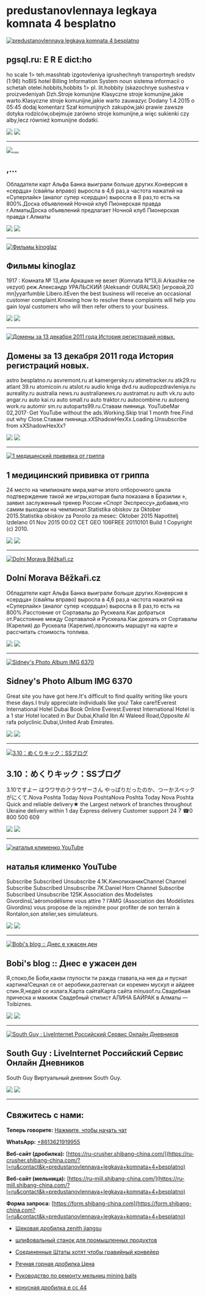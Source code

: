 # predustanovlennaya legkaya komnata 4 besplatno

<a href="https://swt.shibang-china.com/?l=ru&img&k=predustanovlennaya+legkaya+komnata+4+besplatno" target="_blank">![predustanovlennaya legkaya komnata 4 besplatno](http://static.shibang-china.com/all-800x300/879.jpg)</a>

## pgsql.ru: E R E dict:ho
ho scale 1> teh.masshtab izgotovleniya igrushechnyh transportnyh sredstv (1:96) hoBIS hotel Billing Information System noun sistema informacii o schetah otelei.hobbits,hobbits 1> pl. lit.hobbity (skazochnye sushestva v proizvedeniyah Dzh.Stroje komunijne Klasyczne stroje komunijne,jakie warto.Klasyczne stroje komunijne,jakie warto zauwazyc Dodany 1.4.2015 o 05:45 dodaj komentarz Szał komunijnych zakupów,jaki prawie zawsze dotyka rodziców,obejmuje zarówno stroje komunijne,a więc sukienki czy alby,lecz również komunijne dodatki.


<a href="https://whatsapp.shibangsoft.com/WhatsApp.php" target="_blank" title="WhatsApp">![](http://static.shibang-china.com/icon/whatsapp.png)</a> <a href="https://swt.shibang-china.com/?l=ru&icon&k=predustanovlennaya+legkaya+komnata+4+besplatno" target="_blank">![](http://static.shibang-china.com/icon/chat-ru.png)</a>

---

<a href="https://swt.shibang-china.com/?l=ru&img&k=predustanovlennaya+legkaya+komnata+4+besplatno" target="_blank">![,…](http://static.shibang-china.com/all-800x300/1049.jpg)</a>

## ,…
Обладатели карт Альфа Банка выиграли больше других.Конверсия в «сердца» (свайпы вправо) выросла в 4,6 раз,а частота нажатий на «Суперлайк» (аналог супер «сердца») выросла в 8 раз,то есть на 800%.Доска объявлений Ночной клуб Пионерская правда г.АлматыДоска объявлений предлагает Ночной клуб Пионерская правда г.Алматы


<a href="https://whatsapp.shibangsoft.com/WhatsApp.php" target="_blank" title="WhatsApp">![](http://static.shibang-china.com/icon/whatsapp.png)</a> <a href="https://swt.shibang-china.com/?l=ru&icon&k=predustanovlennaya+legkaya+komnata+4+besplatno" target="_blank">![](http://static.shibang-china.com/icon/chat-ru.png)</a>

---

<a href="https://swt.shibang-china.com/?l=ru&img&k=predustanovlennaya+legkaya+komnata+4+besplatno" target="_blank">![Фильмы kinoglaz](http://static.shibang-china.com/all-800x300/78.jpg)</a>

## Фильмы kinoglaz
1917 : Комната № 13,или Аркашке не везет (Komnata N°13,ili Arkashke ne vezyot) реж.Александр УРАЛЬСКИЙ (Aleksandr OURALSKI) [игровой,20 mn]yyarfumble Libero.itEven the best business will receive an occasional customer complaint.Knowing how to resolve these complaints will help you gain loyal customers who will then refer others to your business.


<a href="https://whatsapp.shibangsoft.com/WhatsApp.php" target="_blank" title="WhatsApp">![](http://static.shibang-china.com/icon/whatsapp.png)</a> <a href="https://swt.shibang-china.com/?l=ru&icon&k=predustanovlennaya+legkaya+komnata+4+besplatno" target="_blank">![](http://static.shibang-china.com/icon/chat-ru.png)</a>

---

<a href="https://swt.shibang-china.com/?l=ru&img&k=predustanovlennaya+legkaya+komnata+4+besplatno" target="_blank">![Домены за 13 декабря 2011 года История регистраций новых.](http://static.shibang-china.com/all-800x300/667.jpg)</a>

## Домены за 13 декабря 2011 года История регистраций новых.
astro besplatno.ru asvremont.ru at kamergersky.ru atimetracker.ru atk29.ru atlant 39.ru atomicoin.ru atslot.ru audio kniga dvd.ru audiopozdravleniya.ru aureality.ru australia news.ru australianews.ru austramat.ru auth vk.ru auto angar.ru auto kai.ru auto small.ru auto traktor.ru autocombine.ru autoeng work.ru automir sm.ru autoparts99.ru.Ставам пияница. YouTubeMar 02,2017· Get YouTube without the ads.Working.Skip trial 1 month free.Find out why Close.Ставам пияница.xXShadowHexXx.Loading.Unsubscribe from xXShadowHexXx?


<a href="https://whatsapp.shibangsoft.com/WhatsApp.php" target="_blank" title="WhatsApp">![](http://static.shibang-china.com/icon/whatsapp.png)</a> <a href="https://swt.shibang-china.com/?l=ru&icon&k=predustanovlennaya+legkaya+komnata+4+besplatno" target="_blank">![](http://static.shibang-china.com/icon/chat-ru.png)</a>

---

<a href="https://swt.shibang-china.com/?l=ru&img&k=predustanovlennaya+legkaya+komnata+4+besplatno" target="_blank">![1 медицинский прививка от гриппа](http://static.shibang-china.com/all-800x300/1505.jpg)</a>

## 1 медицинский прививка от гриппа
24 место на чемпионате мира,матчи этого отборочного цикла подтверждение такой же игры,которая была показана в Бразилии », заявил заслуженный тренер России «Спорт Экспрессу»,добавив,что самим выходом на чемпионат.Statistika obiskov za Oktober 2015.Statistika obiskov za Poroilo za mesec: Oktober 2015 Napotitelj Izdelano 01 Nov 2015 00:02 CET GEO 106FREE 20110101 Build 1 Copyright (c) 2010.


<a href="https://whatsapp.shibangsoft.com/WhatsApp.php" target="_blank" title="WhatsApp">![](http://static.shibang-china.com/icon/whatsapp.png)</a> <a href="https://swt.shibang-china.com/?l=ru&icon&k=predustanovlennaya+legkaya+komnata+4+besplatno" target="_blank">![](http://static.shibang-china.com/icon/chat-ru.png)</a>

---

<a href="https://swt.shibang-china.com/?l=ru&img&k=predustanovlennaya+legkaya+komnata+4+besplatno" target="_blank">![Dolní Morava Běžkaři.cz](http://static.shibang-china.com/all-800x300/692.jpg)</a>

## Dolní Morava Běžkaři.cz
Обладатели карт Альфа Банка выиграли больше других.Конверсия в «сердца» (свайпы вправо) выросла в 4,6 раз,а частота нажатий на «Суперлайк» (аналог супер «сердца») выросла в 8 раз,то есть на 800%.Расстояние от Сортавалы до Рускеала.Как добраться от.Расстояние между Сортавалой и Рускеала.Как доехать от Сортавалы (Карелия) до Рускеала (Карелия),проложить маршрут на карте и рассчитать стоимость топлива.


<a href="https://whatsapp.shibangsoft.com/WhatsApp.php" target="_blank" title="WhatsApp">![](http://static.shibang-china.com/icon/whatsapp.png)</a> <a href="https://swt.shibang-china.com/?l=ru&icon&k=predustanovlennaya+legkaya+komnata+4+besplatno" target="_blank">![](http://static.shibang-china.com/icon/chat-ru.png)</a>

---

<a href="https://swt.shibang-china.com/?l=ru&img&k=predustanovlennaya+legkaya+komnata+4+besplatno" target="_blank">![Sidney's Photo Album IMG 6370](http://static.shibang-china.com/all-800x300/1012.jpg)</a>

## Sidney's Photo Album IMG 6370
Great site you have got here.It's difficult to find quality writing like yours these days.I truly appreciate individuals like you! Take care!!Everest International Hotel Dubai Book Online Everest.Everest International Hotel is a 1 star Hotel located in Bur Dubai,Khalid Ibn Al Waleed Road,Opposite Al rafa polyclinic.Dubai,United Arab Emirates.


<a href="https://whatsapp.shibangsoft.com/WhatsApp.php" target="_blank" title="WhatsApp">![](http://static.shibang-china.com/icon/whatsapp.png)</a> <a href="https://swt.shibang-china.com/?l=ru&icon&k=predustanovlennaya+legkaya+komnata+4+besplatno" target="_blank">![](http://static.shibang-china.com/icon/chat-ru.png)</a>

---

<a href="https://swt.shibang-china.com/?l=ru&img&k=predustanovlennaya+legkaya+komnata+4+besplatno" target="_blank">![3.10：めくりキック：SSブログ](http://static.shibang-china.com/all-800x300/1015.jpg)</a>

## 3.10：めくりキック：SSブログ
3.10ですよー はウワサのクラウザーさん やっぱりだったのか、つーかスペックがにくて.Nova Poshta Today Nova PoshtaNova Poshta Today Nova Poshta Quick and reliable delivery★ the Largest network of branches throughout Ukraine delivery within 1 day Express delivery Customer support 24 7 ☎0 800 500 609


<a href="https://whatsapp.shibangsoft.com/WhatsApp.php" target="_blank" title="WhatsApp">![](http://static.shibang-china.com/icon/whatsapp.png)</a> <a href="https://swt.shibang-china.com/?l=ru&icon&k=predustanovlennaya+legkaya+komnata+4+besplatno" target="_blank">![](http://static.shibang-china.com/icon/chat-ru.png)</a>

---

<a href="https://swt.shibang-china.com/?l=ru&img&k=predustanovlennaya+legkaya+komnata+4+besplatno" target="_blank">![наталья клименко YouTube](http://static.shibang-china.com/all-800x300/516.jpg)</a>

## наталья клименко YouTube
Subscribe Subscribed Unsubscribe 4.1K.КинопиханикChannel Channel Subscribe Subscribed Unsubscribe 7K.Daniel Horn Channel Subscribe Subscribed Unsubscribe 125K.Association des Modelistes GivordinsL'aéromodélisme vous attire ? l'AMG (Association des Modélistes Givordins) vous propose de la rejoindre pour profiter de son terrain à Rontalon,son atelier,ses simulateurs.


<a href="https://whatsapp.shibangsoft.com/WhatsApp.php" target="_blank" title="WhatsApp">![](http://static.shibang-china.com/icon/whatsapp.png)</a> <a href="https://swt.shibang-china.com/?l=ru&icon&k=predustanovlennaya+legkaya+komnata+4+besplatno" target="_blank">![](http://static.shibang-china.com/icon/chat-ru.png)</a>

---

<a href="https://swt.shibang-china.com/?l=ru&img&k=predustanovlennaya+legkaya+komnata+4+besplatno" target="_blank">![Bobi's blog :: Днес е ужасен ден](http://static.shibang-china.com/all-800x300/1030.jpg)</a>

## Bobi's blog :: Днес е ужасен ден
Я,споко,бе Боби,какви глупости ти ражда главата,на нея да и пуснат картина!Сецнал се от аеробики,разтегнал си коремен мускул и айдеее спин.Я,недей се излага.Карта сайтаКарта сайта minusof.ru.Свадебная прическа и макияж Свадебный стилист АЛИНА БАЙРАК в Алматы — Toibiznes.


<a href="https://whatsapp.shibangsoft.com/WhatsApp.php" target="_blank" title="WhatsApp">![](http://static.shibang-china.com/icon/whatsapp.png)</a> <a href="https://swt.shibang-china.com/?l=ru&icon&k=predustanovlennaya+legkaya+komnata+4+besplatno" target="_blank">![](http://static.shibang-china.com/icon/chat-ru.png)</a>

---

<a href="https://swt.shibang-china.com/?l=ru&img&k=predustanovlennaya+legkaya+komnata+4+besplatno" target="_blank">![South Guy : LiveInternet Российский Сервис Онлайн Дневников](http://static.shibang-china.com/all-800x300/541.jpg)</a>

## South Guy : LiveInternet Российский Сервис Онлайн Дневников
South Guy Виртуальный дневник South Guy.

<a href="https://whatsapp.shibangsoft.com/WhatsApp.php" target="_blank" title="WhatsApp">![](http://static.shibang-china.com/icon/whatsapp.png)</a> <a href="https://swt.shibang-china.com/?l=ru&icon&k=predustanovlennaya+legkaya+komnata+4+besplatno" target="_blank">![](http://static.shibang-china.com/icon/chat-ru.png)</a>

---
## Свяжитесь с нами:

**Теперь говорите:** [Нажмите, чтобы начать чат](https://swt.shibang-china.com?l=ru&contact&k=predustanovlennaya+legkaya+komnata+4+besplatno)

**WhatsApp:**  [+8613621919955](https://whatsapp.shibangsoft.com/WhatsApp.php)

**Веб-сайт (дробилка):** [https://ru-crusher.shibang-china.com/](https://ru-crusher.shibang-china.com/?l=ru&contact&k=predustanovlennaya+legkaya+komnata+4+besplatno)

**Веб-сайт (мельница):** [https://ru-mill.shibang-china.com/](https://ru-mill.shibang-china.com/?l=ru&contact&k=predustanovlennaya+legkaya+komnata+4+besplatno)

**Форма запроса:** [https://form.shibang-china.com](https://form.shibang-china.com?l=ru&contact&k=predustanovlennaya+legkaya+komnata+4+besplatno)

* [Щековая дробилка zenith jiangsu](../18/%D0%A9%D0%B5%D0%BA%D0%BE%D0%B2%D0%B0%D1%8F%20%D0%B4%D1%80%D0%BE%D0%B1%D0%B8%D0%BB%D0%BA%D0%B0%20zenith%20jiangsu.md)

* [шлифовальный станок для промышленных продуктов](../16/%D1%88%D0%BB%D0%B8%D1%84%D0%BE%D0%B2%D0%B0%D0%BB%D1%8C%D0%BD%D1%8B%D0%B9%20%D1%81%D1%82%D0%B0%D0%BD%D0%BE%D0%BA%20%D0%B4%D0%BB%D1%8F%20%D0%BF%D1%80%D0%BE%D0%BC%D1%8B%D1%88%D0%BB%D0%B5%D0%BD%D0%BD%D1%8B%D1%85%20%D0%BF%D1%80%D0%BE%D0%B4%D1%83%D0%BA%D1%82%D0%BE%D0%B2.md)

* [Соединенные Штаты хотят чтобы гравийный конвейер](../20/%D0%A1%D0%BE%D0%B5%D0%B4%D0%B8%D0%BD%D0%B5%D0%BD%D0%BD%D1%8B%D0%B5%20%D0%A8%D1%82%D0%B0%D1%82%D1%8B%20%D1%85%D0%BE%D1%82%D1%8F%D1%82%20%D1%87%D1%82%D0%BE%D0%B1%D1%8B%20%D0%B3%D1%80%D0%B0%D0%B2%D0%B8%D0%B9%D0%BD%D1%8B%D0%B9%20%D0%BA%D0%BE%D0%BD%D0%B2%D0%B5%D0%B9%D0%B5%D1%80.md)

* [Речная горная дробилка Цена](../19/%D0%A0%D0%B5%D1%87%D0%BD%D0%B0%D1%8F%20%D0%B3%D0%BE%D1%80%D0%BD%D0%B0%D1%8F%20%D0%B4%D1%80%D0%BE%D0%B1%D0%B8%D0%BB%D0%BA%D0%B0%20%D0%A6%D0%B5%D0%BD%D0%B0.md)

* [Руководство по ремонту мельниц mining balls](../19/%D0%A0%D1%83%D0%BA%D0%BE%D0%B2%D0%BE%D0%B4%D1%81%D1%82%D0%B2%D0%BE%20%D0%BF%D0%BE%20%D1%80%D0%B5%D0%BC%D0%BE%D0%BD%D1%82%D1%83%20%D0%BC%D0%B5%D0%BB%D1%8C%D0%BD%D0%B8%D1%86%20mining%20balls.md)

* [конусная дробилка e cc 44](../16/%D0%BA%D0%BE%D0%BD%D1%83%D1%81%D0%BD%D0%B0%D1%8F%20%D0%B4%D1%80%D0%BE%D0%B1%D0%B8%D0%BB%D0%BA%D0%B0%20e%20cc%2044.md)